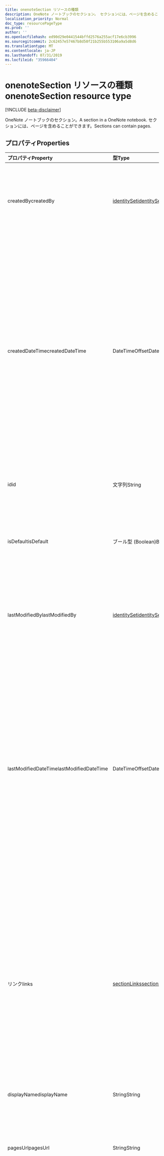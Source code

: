```yaml
---
title: onenoteSection リソースの種類
description: OneNote ノートブックのセクション。 セクションには、ページを含めることができます。
localization_priority: Normal
doc_type: resourcePageType
ms.prod: ''
author: ''
ms.openlocfilehash: ed90d29e0441544bffd2576a255acf17e6cb3996
ms.sourcegitcommit: 2c62457e57467b8d50f21b255b553106a9a5d8d6
ms.translationtype: MT
ms.contentlocale: ja-JP
ms.lasthandoff: 07/31/2019
ms.locfileid: "35966404"
---
```

# <a name="onenotesection-resource-type"></a><span data-ttu-id="96b65-104">onenoteSection リソースの種類</span><span class="sxs-lookup"><span data-stu-id="96b65-104">onenoteSection resource type</span></span>

[!INCLUDE [beta-disclaimer](../../includes/beta-disclaimer.md)]

<span data-ttu-id="96b65-105">OneNote ノートブックのセクション。</span><span class="sxs-lookup"><span data-stu-id="96b65-105">A section in a OneNote notebook.</span></span> <span data-ttu-id="96b65-106">セクションには、ページを含めることができます。</span><span class="sxs-lookup"><span data-stu-id="96b65-106">Sections can contain pages.</span></span>

## <a name="properties"></a><span data-ttu-id="96b65-107">プロパティ</span><span class="sxs-lookup"><span data-stu-id="96b65-107">Properties</span></span>
| <span data-ttu-id="96b65-108">プロパティ</span><span class="sxs-lookup"><span data-stu-id="96b65-108">Property</span></span>     | <span data-ttu-id="96b65-109">型</span><span class="sxs-lookup"><span data-stu-id="96b65-109">Type</span></span>   |<span data-ttu-id="96b65-110">説明</span><span class="sxs-lookup"><span data-stu-id="96b65-110">Description</span></span>|
|:---------------|:--------|:----------|
|<span data-ttu-id="96b65-111">createdBy</span><span class="sxs-lookup"><span data-stu-id="96b65-111">createdBy</span></span>|[<span data-ttu-id="96b65-112">identitySet</span><span class="sxs-lookup"><span data-stu-id="96b65-112">identitySet</span></span>](identityset.md)|<span data-ttu-id="96b65-p103">そのアイテムを作成したユーザーの ID、デバイス、アプリケーション。読み取り専用です。</span><span class="sxs-lookup"><span data-stu-id="96b65-p103">Identity of the user, device, and application which created the item. Read-only.</span></span>|
|<span data-ttu-id="96b65-115">createdDateTime</span><span class="sxs-lookup"><span data-stu-id="96b65-115">createdDateTime</span></span>|<span data-ttu-id="96b65-116">DateTimeOffset</span><span class="sxs-lookup"><span data-stu-id="96b65-116">DateTimeOffset</span></span>|<span data-ttu-id="96b65-117">セクションが作成された日時。</span><span class="sxs-lookup"><span data-stu-id="96b65-117">The date and time when the section was created.</span></span> <span data-ttu-id="96b65-118">Timestamp は、ISO 8601 形式を使用した日付と時刻の情報を表し、必ず UTC 時間です。</span><span class="sxs-lookup"><span data-stu-id="96b65-118">The timestamp represents date and time information using ISO 8601 format and is always in UTC time.</span></span> <span data-ttu-id="96b65-119">たとえば、2014 年 1 月 1 日午前 0 時 (UTC) は、次のようになります。`'2014-01-01T00:00:00Z'`</span><span class="sxs-lookup"><span data-stu-id="96b65-119">For example, midnight UTC on Jan 1, 2014 would look like this: `'2014-01-01T00:00:00Z'`.</span></span> <span data-ttu-id="96b65-120">読み取り専用です。</span><span class="sxs-lookup"><span data-stu-id="96b65-120">Read-only.</span></span>|
|<span data-ttu-id="96b65-121">id</span><span class="sxs-lookup"><span data-stu-id="96b65-121">id</span></span>|<span data-ttu-id="96b65-122">文字列</span><span class="sxs-lookup"><span data-stu-id="96b65-122">String</span></span>|<span data-ttu-id="96b65-123">セクションの一意識別子。</span><span class="sxs-lookup"><span data-stu-id="96b65-123">The unique identifier of the section.</span></span>  <span data-ttu-id="96b65-124">読み取り専用です。</span><span class="sxs-lookup"><span data-stu-id="96b65-124">Read-only.</span></span>|
|<span data-ttu-id="96b65-125">isDefault</span><span class="sxs-lookup"><span data-stu-id="96b65-125">isDefault</span></span>|<span data-ttu-id="96b65-126">ブール型 (Boolean)</span><span class="sxs-lookup"><span data-stu-id="96b65-126">Boolean</span></span>|<span data-ttu-id="96b65-127">これがユーザーの既定のセクションであるかどうかを示します。</span><span class="sxs-lookup"><span data-stu-id="96b65-127">Indicates whether this is the user's default section.</span></span> <span data-ttu-id="96b65-128">読み取り専用です。</span><span class="sxs-lookup"><span data-stu-id="96b65-128">Read-only.</span></span>|
|<span data-ttu-id="96b65-129">lastModifiedBy</span><span class="sxs-lookup"><span data-stu-id="96b65-129">lastModifiedBy</span></span>|[<span data-ttu-id="96b65-130">identitySet</span><span class="sxs-lookup"><span data-stu-id="96b65-130">identitySet</span></span>](identityset.md)|<span data-ttu-id="96b65-p107">そのアイテムを作成したユーザーの ID、デバイス、アプリケーション。読み取り専用です。</span><span class="sxs-lookup"><span data-stu-id="96b65-p107">Identity of the user, device, and application which created the item. Read-only.</span></span>|
|<span data-ttu-id="96b65-133">lastModifiedDateTime</span><span class="sxs-lookup"><span data-stu-id="96b65-133">lastModifiedDateTime</span></span>|<span data-ttu-id="96b65-134">DateTimeOffset</span><span class="sxs-lookup"><span data-stu-id="96b65-134">DateTimeOffset</span></span>|<span data-ttu-id="96b65-135">セクションが最後に変更された日時。</span><span class="sxs-lookup"><span data-stu-id="96b65-135">The date and time when the section was last modified.</span></span> <span data-ttu-id="96b65-136">Timestamp は、ISO 8601 形式を使用した日付と時刻の情報を表し、必ず UTC 時間です。</span><span class="sxs-lookup"><span data-stu-id="96b65-136">The timestamp represents date and time information using ISO 8601 format and is always in UTC time.</span></span> <span data-ttu-id="96b65-137">たとえば、2014 年 1 月 1 日午前 0 時 (UTC) は、次のようになります。`'2014-01-01T00:00:00Z'`</span><span class="sxs-lookup"><span data-stu-id="96b65-137">For example, midnight UTC on Jan 1, 2014 would look like this: `'2014-01-01T00:00:00Z'`.</span></span> <span data-ttu-id="96b65-138">読み取り専用です。</span><span class="sxs-lookup"><span data-stu-id="96b65-138">Read-only.</span></span>|
|<span data-ttu-id="96b65-139">リンク</span><span class="sxs-lookup"><span data-stu-id="96b65-139">links</span></span>|[<span data-ttu-id="96b65-140">sectionLinks</span><span class="sxs-lookup"><span data-stu-id="96b65-140">sectionLinks</span></span>](sectionlinks.md)|<span data-ttu-id="96b65-141">セクションを開くためのリンク。</span><span class="sxs-lookup"><span data-stu-id="96b65-141">Links for opening the section.</span></span> <span data-ttu-id="96b65-142">リンク`oneNoteClientURL`によって、OneNote native client のセクションがインストールされている場合は、そのセクションが開きます。</span><span class="sxs-lookup"><span data-stu-id="96b65-142">The `oneNoteClientURL` link opens the section in the OneNote native client if it's installed.</span></span> <span data-ttu-id="96b65-143">リンク`oneNoteWebURL`は、web 上の OneNote でセクションを開きます。</span><span class="sxs-lookup"><span data-stu-id="96b65-143">The `oneNoteWebURL` link opens the section in OneNote on the web.</span></span>|
|<span data-ttu-id="96b65-144">displayName</span><span class="sxs-lookup"><span data-stu-id="96b65-144">displayName</span></span>|<span data-ttu-id="96b65-145">String</span><span class="sxs-lookup"><span data-stu-id="96b65-145">String</span></span>|<span data-ttu-id="96b65-146">セクションの名前。</span><span class="sxs-lookup"><span data-stu-id="96b65-146">The name of the section.</span></span> |
|<span data-ttu-id="96b65-147">pagesUrl</span><span class="sxs-lookup"><span data-stu-id="96b65-147">pagesUrl</span></span>|<span data-ttu-id="96b65-148">String</span><span class="sxs-lookup"><span data-stu-id="96b65-148">String</span></span>|<span data-ttu-id="96b65-149">セクション`pages`内のすべてのページの詳細を取得できるエンドポイント。</span><span class="sxs-lookup"><span data-stu-id="96b65-149">The `pages` endpoint where you can get details for all the pages in the section.</span></span> <span data-ttu-id="96b65-150">読み取り専用です。</span><span class="sxs-lookup"><span data-stu-id="96b65-150">Read-only.</span></span>|
|<span data-ttu-id="96b65-151">self</span><span class="sxs-lookup"><span data-stu-id="96b65-151">self</span></span>|<span data-ttu-id="96b65-152">String</span><span class="sxs-lookup"><span data-stu-id="96b65-152">String</span></span>|<span data-ttu-id="96b65-153">セクションに関する詳細を取得できるエンドポイント。</span><span class="sxs-lookup"><span data-stu-id="96b65-153">The endpoint where you can get details about the section.</span></span> <span data-ttu-id="96b65-154">読み取り専用。</span><span class="sxs-lookup"><span data-stu-id="96b65-154">Read-only.</span></span>|

## <a name="relationships"></a><span data-ttu-id="96b65-155">関係</span><span class="sxs-lookup"><span data-stu-id="96b65-155">Relationships</span></span>
| <span data-ttu-id="96b65-156">リレーションシップ</span><span class="sxs-lookup"><span data-stu-id="96b65-156">Relationship</span></span> | <span data-ttu-id="96b65-157">型</span><span class="sxs-lookup"><span data-stu-id="96b65-157">Type</span></span>   |<span data-ttu-id="96b65-158">説明</span><span class="sxs-lookup"><span data-stu-id="96b65-158">Description</span></span>|
|:---------------|:--------|:----------|
|<span data-ttu-id="96b65-159">ページ</span><span class="sxs-lookup"><span data-stu-id="96b65-159">pages</span></span>|<span data-ttu-id="96b65-160">[onenotePage](onenotepage.md)コレクション</span><span class="sxs-lookup"><span data-stu-id="96b65-160">[onenotePage](onenotepage.md) collection</span></span>|<span data-ttu-id="96b65-161">セクション内のページのコレクションです。</span><span class="sxs-lookup"><span data-stu-id="96b65-161">The collection of pages in the section.</span></span>  <span data-ttu-id="96b65-162">読み取り専用です。</span><span class="sxs-lookup"><span data-stu-id="96b65-162">Read-only.</span></span> <span data-ttu-id="96b65-163">Null 許容型。</span><span class="sxs-lookup"><span data-stu-id="96b65-163">Nullable.</span></span>|
|<span data-ttu-id="96b65-164">parentNotebook</span><span class="sxs-lookup"><span data-stu-id="96b65-164">parentNotebook</span></span>|[<span data-ttu-id="96b65-165">ノートブック</span><span class="sxs-lookup"><span data-stu-id="96b65-165">notebook</span></span>](notebook.md)|<span data-ttu-id="96b65-166">セクションを含むノートブック。</span><span class="sxs-lookup"><span data-stu-id="96b65-166">The notebook that contains the section.</span></span>  <span data-ttu-id="96b65-167">読み取り専用です。</span><span class="sxs-lookup"><span data-stu-id="96b65-167">Read-only.</span></span>|
|<span data-ttu-id="96b65-168">parentSectionGroup</span><span class="sxs-lookup"><span data-stu-id="96b65-168">parentSectionGroup</span></span>|[<span data-ttu-id="96b65-169">sectionGroup</span><span class="sxs-lookup"><span data-stu-id="96b65-169">sectionGroup</span></span>](sectiongroup.md)|<span data-ttu-id="96b65-170">セクションを含むセクショングループ。</span><span class="sxs-lookup"><span data-stu-id="96b65-170">The section group that contains the section.</span></span>  <span data-ttu-id="96b65-171">値の取得のみ可能です。</span><span class="sxs-lookup"><span data-stu-id="96b65-171">Read-only.</span></span>|

## <a name="methods"></a><span data-ttu-id="96b65-172">メソッド</span><span class="sxs-lookup"><span data-stu-id="96b65-172">Methods</span></span>

| <span data-ttu-id="96b65-173">メソッド</span><span class="sxs-lookup"><span data-stu-id="96b65-173">Method</span></span>           | <span data-ttu-id="96b65-174">戻り値の型</span><span class="sxs-lookup"><span data-stu-id="96b65-174">Return Type</span></span>    |<span data-ttu-id="96b65-175">説明</span><span class="sxs-lookup"><span data-stu-id="96b65-175">Description</span></span>|
|:---------------|:--------|:----------|
|[<span data-ttu-id="96b65-176">セクションを取得する</span><span class="sxs-lookup"><span data-stu-id="96b65-176">Get section</span></span>](../api/section-get.md) | [<span data-ttu-id="96b65-177">onenoteSection</span><span class="sxs-lookup"><span data-stu-id="96b65-177">onenoteSection</span></span>](onenotesection.md) |<span data-ttu-id="96b65-178">セクションのプロパティとリレーションシップを読み取ります。</span><span class="sxs-lookup"><span data-stu-id="96b65-178">Read the properties and relationships of the section.</span></span>|
|[<span data-ttu-id="96b65-179">Create page</span><span class="sxs-lookup"><span data-stu-id="96b65-179">Create page</span></span>](../api/section-post-pages.md) |[<span data-ttu-id="96b65-180">onenotePage</span><span class="sxs-lookup"><span data-stu-id="96b65-180">onenotePage</span></span>](onenotepage.md)| <span data-ttu-id="96b65-181">指定したセクションの pages コレクションへの投稿によってページを作成します。</span><span class="sxs-lookup"><span data-stu-id="96b65-181">Create a page by posting to the pages collection in the specified section.</span></span>|
|[<span data-ttu-id="96b65-182">ページを一覧表示する</span><span class="sxs-lookup"><span data-stu-id="96b65-182">List pages</span></span>](../api/section-list-pages.md) |<span data-ttu-id="96b65-183">[onenotePage](onenotepage.md)コレクション</span><span class="sxs-lookup"><span data-stu-id="96b65-183">[onenotePage](onenotepage.md) collection</span></span>| <span data-ttu-id="96b65-184">指定したセクション内のページのコレクションを取得します。</span><span class="sxs-lookup"><span data-stu-id="96b65-184">Get a collection of pages in the specified section.</span></span>|
|[<span data-ttu-id="96b65-185">copyToNotebook</span><span class="sxs-lookup"><span data-stu-id="96b65-185">copyToNotebook</span></span>](../api/section-copytonotebook.md)|<span data-ttu-id="96b65-186">None</span><span class="sxs-lookup"><span data-stu-id="96b65-186">None</span></span>|<span data-ttu-id="96b65-187">セクションを特定のノートブックにコピーします。</span><span class="sxs-lookup"><span data-stu-id="96b65-187">Copy the section to a specific notebook.</span></span>|
|[<span data-ttu-id="96b65-188">copyToSectionGroup</span><span class="sxs-lookup"><span data-stu-id="96b65-188">copyToSectionGroup</span></span>](../api/section-copytosectiongroup.md)|<span data-ttu-id="96b65-189">None</span><span class="sxs-lookup"><span data-stu-id="96b65-189">None</span></span>|<span data-ttu-id="96b65-190">セクションを特定のセクショングループにコピーします。</span><span class="sxs-lookup"><span data-stu-id="96b65-190">Copy the section to a specific section group.</span></span>|


## <a name="json-representation"></a><span data-ttu-id="96b65-191">JSON 表記</span><span class="sxs-lookup"><span data-stu-id="96b65-191">JSON representation</span></span>

<span data-ttu-id="96b65-192">以下は、リソースの JSON 表記です。</span><span class="sxs-lookup"><span data-stu-id="96b65-192">Here is a JSON representation of the resource.</span></span>

<!-- {
  "blockType": "resource",
  "optionalProperties": [
    "pages",
    "parentNotebook",
    "parentSectionGroup"
  ],
  "keyProperty": "id",
  "baseType":"microsoft.graph.entity",  
  "@odata.type": "microsoft.graph.onenoteSection"
}-->

```json
{
  "createdBy": {"@odata.type": "microsoft.graph.identitySet"},
  "createdDateTime": "String (timestamp)",
  "id": "string (identifier)",
  "isDefault": true,
  "lastModifiedBy": {"@odata.type": "microsoft.graph.identitySet"},
  "lastModifiedDateTime": "String (timestamp)",
  "links": {"@odata.type": "microsoft.graph.sectionLinks"},
  "displayName": "string",
  "pagesUrl": "string",
  "self": "string"
}

```

<!-- uuid: 8fcb5dbc-d5aa-4681-8e31-b001d5168d79
2015-10-25 14:57:30 UTC -->
<!--
{
  "type": "#page.annotation",
  "description": "onenoteSection resource",
  "keywords": "",
  "section": "documentation",
  "tocPath": "",
  "suppressions": []
}
-->
